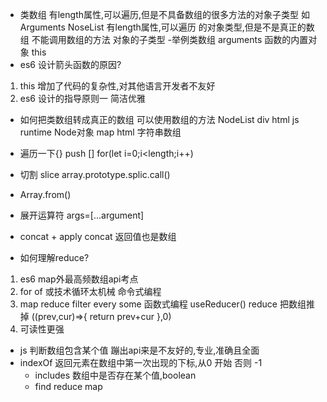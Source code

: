 - 类数组
有length属性,可以遍历,但是不具备数组的很多方法的对象子类型
如Arguments NoseList
有length属性,可以遍历 的对象类型,但是不是真正的数组
不能调用数组的方法
对象的子类型
    -举例类数组
        arguments 函数的内置对象 this
- es6 设计箭头函数的原因?
1. this 增加了代码的复杂性,对其他语言开发者不友好
2. es6 设计的指导原则一 简洁优雅
- 如何把类数组转成真正的数组
可以使用数组的方法
 NodeList div html js runtime Node对象 
 map html 字符串数组
- 遍历一下{}  push []
for(let i=0;i<length;i++)
- 切割 slice array.prototype.splic.call()
- Array.from()
- 展开运算符 args=[...argument]
- concat + apply
concat 返回值也是数组

- 如何理解reduce?
1. es6 map外最高频数组api考点
2. for of 或技术循环太机械 命令式编程
3. map reduce filter every some 函数式编程
    useReducer() reduce 把数组推掉
    ((prev,cur)=>{
        return prev+cur
    },0)
4. 可读性更强
- js 判断数组包含某个值
蹦出api来是不友好的,专业,准确且全面
- indexOf
    返回元素在数组中第一次出现的下标,从0 开始
    否则 -1
    - includes 
    数组中是否存在某个值,boolean
    - find reduce map
